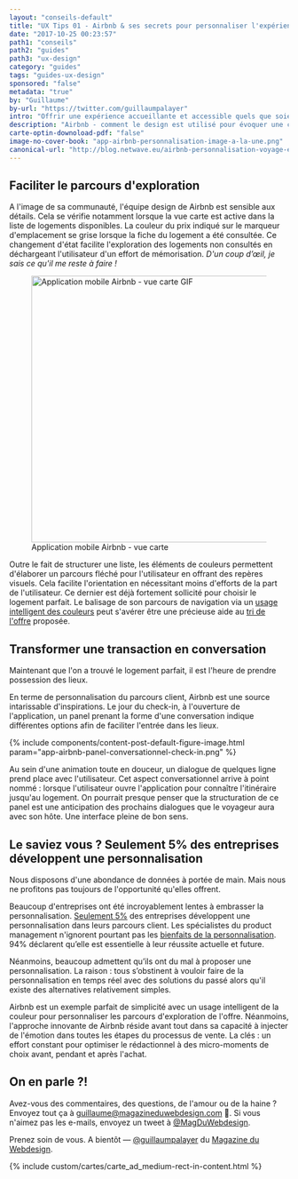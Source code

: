 ```yaml
---
layout: "conseils-default"
title: "UX Tips 01 - Airbnb & ses secrets pour personnaliser l'expérience du voyage [Ep.1]"
date: "2017-10-25 00:23:57"
path1: "conseils"
path2: "guides"
path3: "ux-design"
category: "guides"
tags: "guides-ux-design"
sponsored: "false"
metadata: "true"
by: "Guillaume"
by-url: "https://twitter.com/guillaumpalayer"
intro: "Offrir une expérience accueillante et accessible quels que soient la langue ou l'emplacement d'un utilisateur est un bon début. Mais Airbnb va beaucoup plus loin dans la personnalisation du parcours utilisateur. Découvrez comment le design est utilisé pour évoquer une conversation à l'image d'un hôte charmant et attentionné. Avec comme résultat, une expérience voyageur authentique et 100% personnalisée."
description: "Airbnb - comment le design est utilisé pour évoquer une conversation à l'image d'un hôte charmant et attentionné"
carte-optin-downoload-pdf: "false"
image-no-cover-book: "app-airbnb-personnalisation-image-a-la-une.png"
canonical-url: "http://blog.netwave.eu/airbnb-personnalisation-voyage-ep.1"
---
```


## Faciliter le parcours d'exploration

A l'image de sa communauté, l'équipe design de Airbnb est sensible aux détails. Cela se vérifie notamment lorsque la vue carte est active dans la liste de logements disponibles. La couleur du prix indiqué sur le marqueur d'emplacement se grise lorsque la fiche du logement a été consultée. Ce changement d'état facilite l'exploration des logements non consultés en déchargeant l'utilisateur d'un effort de mémorisation. *D'un coup d’œil, je sais ce qu'il me reste à faire !*

<figure class="figure-img mod-img-small-align-middle">
  <img src="https://s3-eu-west-1.amazonaws.com/mdw-images/large/airbnb-exploration-map.gif" alt="Application mobile Airbnb - vue carte GIF" width="480" height="auto"/>
  <figcaption>Application mobile Airbnb - vue carte</figcaption>
</figure>

Outre le fait de structurer une liste, les éléments de couleurs permettent d'élaborer un parcours fléché pour l'utilisateur en offrant des repères visuels. Cela facilite l'orientation en nécessitant moins d'efforts de la part de l'utilisateur. Ce dernier est déjà fortement sollicité pour choisir le logement parfait. Le balisage de son parcours de navigation via un [usage intelligent des couleurs](http://www.magazineduwebdesign.com/conseils/guides/audit-accessibilite-web-en-1h/) peut s'avérer être une précieuse aide au [tri de l'offre](http://www.magazineduwebdesign.com/conseils/guides/design-filtre-site-web/) proposée.

## Transformer une transaction en conversation

Maintenant que l'on a trouvé le logement parfait, il est l'heure de prendre possession des lieux.

En terme de personnalisation du parcours client, Airbnb est une source intarissable d'inspirations. Le jour du check-in, à l'ouverture de l'application, un panel prenant la forme d'une conversation indique différentes options afin de faciliter l'entrée dans les lieux.

{% include components/content-post-default-figure-image.html param="app-airbnb-panel-conversationnel-check-in.png" %}

Au sein d'une animation toute en douceur, un dialogue de quelques ligne prend place avec l'utilisateur. Cet aspect conversationnel arrive à point nommé : lorsque l'utilisateur ouvre l'application pour connaître l'itinéraire jusqu'au logement. On pourrait presque penser que la structuration de ce panel est une anticipation des prochains dialogues que le voyageur aura avec son hôte. Une interface pleine de bon sens.

## Le saviez vous ? Seulement 5% des entreprises développent une personnalisation

Nous disposons d'une abondance de données à portée de main. Mais nous ne profitons pas toujours de l'opportunité qu'elles offrent.

Beaucoup d'entreprises ont été incroyablement lentes à embrasser la personnalisation. [Seulement 5%](https://econsultancy.com/reports/quarterly-digital-intelligence-briefing-why-marketing-should-be-personal/) des entreprises développent une personnalisation dans leurs parcours client. Les spécialistes du product management n'ignorent pourtant pas les [bienfaits de la personnalisation](https://econsultancy.com/blog/62583-94-of-businesses-say-personalisation-is-critical-to-their-success). 94% déclarent qu’elle est essentielle à leur réussite actuelle et future.

Néanmoins, beaucoup admettent qu’ils ont du mal à proposer une personnalisation. La raison : tous s’obstinent à vouloir faire de la personnalisation en temps réel avec des solutions du passé alors qu'il existe des alternatives​ relativement simples.

Airbnb est un exemple parfait de simplicité avec un usage intelligent de la couleur pour personnaliser les parcours d'exploration de l'offre. Néanmoins, l'approche innovante de Airbnb réside avant tout dans sa capacité à injecter de l'émotion dans toutes les étapes du processus de vente. La clés : un effort constant pour optimiser le rédactionnel à des micro-moments de choix avant, pendant et après l'achat.

## On en parle ?!

Avez-vous des commentaires, des questions, de l'amour ou de la haine ? Envoyez tout ça à guillaume@magazineduwebdesign.com 💌. Si vous n'aimez pas les e-mails, envoyez un tweet à [@MagDuWebdesign](https://twitter.com/MagDuWebdesign).

Prenez soin de vous. A bientôt — [@guillaumpalayer](https://twitter.com/guillaumpalayer) du [Magazine du Webdesign](http://www.magazineduwebdesign.com/).

{% include custom/cartes/carte_ad_medium-rect-in-content.html %}
